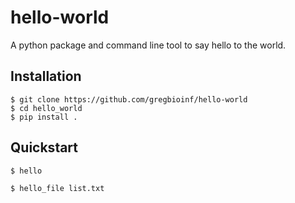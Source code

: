 hello\-world
================

A python package and command line tool to say hello to the world.

## Installation

    $ git clone https://github.com/gregbioinf/hello-world
    $ cd hello_world
    $ pip install .

## Quickstart

    $ hello

    $ hello_file list.txt
